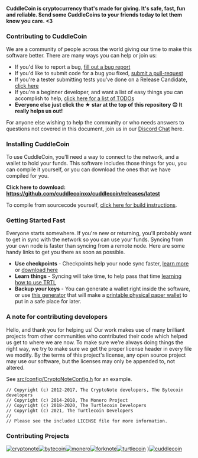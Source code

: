 #### CuddleCoin is cryptocurrency that's made for giving. It's safe, fast, fun and reliable. Send some CuddleCoins to your friends today to let them know you care. <3

### Contributing to CuddleCoin

We are a community of people across the world giving our time to make this software better. There are many ways you can help or join us:

-   If you'd like to report a bug, [fill out a bug report](https://github.com/cuddlecoinxo/cuddlecoin/issues/new?template=bug_report.md)
-   If you'd like to submit code for a bug you fixed, [submit a pull-request](https://github.com/cuddlecoinxo/cuddlecoin/compare)
-   If you're a tester submitting tests you've done on a Release Candidate, [click here](https://github.com/cuddlecoinxo/cuddlecoin/issues/new?template=release-candidate.md)
-   If you're a beginner developer, and want a list of easy things you can accomplish to help, [click here for a list of TODOs](https://github.com/cuddlecoinxo/cuddlecoin/labels/GOOD%20FIRST%20ISSUE)
-   **Everyone else just click the ★ star at the top of this repository 😊 It really helps us out!**

For anyone else wishing to help the community or who needs answers to questions not covered in this document, join us in our [Discord Chat](http://chat.cuddlecoin.me) here.

### Installing CuddleCoin

To use CuddleCoin, you'll need a way to connect to the network, and a wallet to hold your funds. This software includes those things for you, you can compile it yourself, or you can download the ones that we have compiled for you.

**Click here to download: https://github.com/cuddlecoinxo/cuddlecoin/releases/latest**

To compile from sourcecode yourself, [click here for build instructions](https://github.com/cuddlecoinxo/cuddlecoin/blob/development/COMPILE.md).

### Getting Started Fast

Everyone starts somewhere. If you're new or returning, you'll probably want to get in sync with the network so you can use your funds. Syncing from your own node is faster than syncing from a remote node. Here are some handy links to get you there as soon as possible.

-   **Use checkpoints** - Checkpoints help your node sync faster, [learn more](http://checkpoints.cuddlecoin.me/use.html) or [download here](http://checkpoints.cuddlecoin.me)
-   **Learn things** - Syncing will take time, to help pass that time [learning how to use TRTL](https://docs.cuddlecoin.me/)
-   **Backup your keys** - You can generate a wallet right inside the software, or use [this generator](https://cuddlecoin.me/wallet/) that will make a [printable physical paper wallet](https://docs.cuddlecoin.me/guides/wallets/making-a-wallet) to put in a safe place for later.

### A note for contributing developers

Hello, and thank you for helping us! Our work makes use of many brilliant projects from other communities who contributed their code which helped us get to where we are now. To make sure we're always doing things the right way, we try to make sure we get the proper license header in every file we modify. By the terms of this project's license, any open source project may use our software, but the licenses may only be appended to, not altered.

See [src/config/CryptoNoteConfig.h](https://github.com/cuddlecoinxo/cuddlecoin/commit/28cfef2575f2d767f6e512f2a4017adbf44e610e) for an example.

```
// Copyright (c) 2012-2017, The CryptoNote developers, The Bytecoin developers
// Copyright (c) 2014-2018, The Monero Project
// Copyright (c) 2018-2020, The Turtlecoin Developers
// Copyright (c) 2021, The Turtlecoin Developers
//
// Please see the included LICENSE file for more information.
```

### Contributing Projects

[![cryptonote](https://user-images.githubusercontent.com/34389545/72484723-d84bf700-37ca-11ea-812e-e24cd7bf9fca.png)](https://cryptonote.org/)[![bytecoin](https://user-images.githubusercontent.com/34389545/72484467-ef3e1980-37c9-11ea-903d-3d1266e9c4c2.png)](https://bytecoin.org/)[![monero](https://user-images.githubusercontent.com/34389545/72484448-e0576700-37c9-11ea-934a-15a7d9231709.png)](https://web.getmonero.org/)[![forknote](https://user-images.githubusercontent.com/34389545/72484430-d59cd200-37c9-11ea-8529-e06ae2426dca.png)](http://forknote.net/)[![turtlecoin](https://user-images.githubusercontent.com/34389545/72484404-c0c03e80-37c9-11ea-8754-0b5a8e797965.png)](https://turtlecoin.lol)
)[![cuddlecoin]()](https://cuddlecoin.me)
